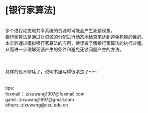 [银行家算法]    
======
<br>
  多个进程动态地共享系统的资源时可能会产生死锁现象。<br>
  银行家算法是通过对资源的分配进行动态地检查来达到避免死锁的目的。<br>
  本实验通过模拟银行家算法的应用，使读者了解银行家算法的执行过程。<br>
  从而进一步理解死锁产生的条件和避免死锁问题产生的方法。<br>
<br>
<br>
<br>
  具体的也不啰嗦了，说明书里写得很清楚了～～<br>
<br>
<br>
tips:<br>
foxmail：  zixuwang1997@foxmail.com<br>
gamil:     zixuwang1997@gmail.com<br>
others:    zixuwang@csu.edu.cn<br>
